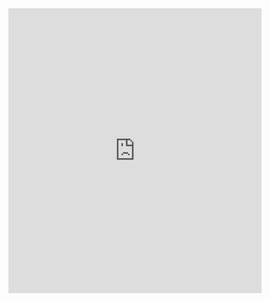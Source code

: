 <iframe src="https://www.linkedin.com/embed/feed/update/urn:li:ugcPost:7327247647503712256?collapsed=1" height="568" width="504" frameborder="0" allowfullscreen="" title="Embedded post"></iframe>
